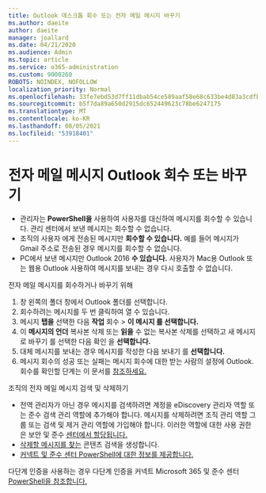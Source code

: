 ```yaml
---
title: Outlook 데스크톱 회수 또는 전자 메일 메시지 바꾸기
ms.author: daeite
author: daeite
manager: joallard
ms.date: 04/21/2020
ms.audience: Admin
ms.topic: article
ms.service: o365-administration
ms.custom: 9000260
ROBOTS: NOINDEX, NOFOLLOW
localization_priority: Normal
ms.openlocfilehash: 33fe7ebd53d7ff11dbab54ce589aaf58e68c633be4d83a3cdfb00edc7752430e
ms.sourcegitcommit: b5f7da89a650d2915dc652449623c78be6247175
ms.translationtype: MT
ms.contentlocale: ko-KR
ms.lasthandoff: 08/05/2021
ms.locfileid: "53918401"
---
```

# <a name="recall-or-replace-an-outlook-email-message"></a>전자 메일 메시지 Outlook 회수 또는 바꾸기

- 관리자는 **PowerShell을** 사용하여 사용자를 대신하여 메시지를 회수할 수 있습니다. 관리 센터에서 보낸 메시지는 회수할 수 없습니다.
- 조직의 사용자 에게 전송된 메시지만 **회수할 수 있습니다.** 예를 들어 메시지가 Gmail 주소로 전송된 경우 메시지를 회수할 수 없습니다.
- PC에서 보낸 메시지만 Outlook 2016 **수 있습니다.** 사용자가 Mac용 Outlook 또는 웹용 Outlook 사용하여 메시지를 보내는 경우 다시 호출할 수 없습니다.

전자 메일 메시지를 회수하거나 바꾸기 위해

1. 창 왼쪽의 폴더 창에서 Outlook 폴더를 선택합니다.
1. 회수하려는 메시지를 두 번 클릭하여 열 수 있습니다.
1. 메시지 **탭을** 선택한 다음 **작업** 회수  >  **이 메시지 를 선택합니다.**
1. 이 **메시지의 언더** 복사본 삭제 또는 **읽을** 수 없는 복사본 삭제를 선택하고 새 메시지로 바꾸기 를 선택한 다음 확인 을 **선택합니다.**
1. 대체 메시지를 보내는 경우 메시지를 작성한 다음 보내기 를 **선택합니다.**
1. 메시지 회수의 성공 또는 실패는 메시지 회수에 대한 받는 사람의 설정에 Outlook. 회수를 확인할 단계는 이 문서를 [참조하세요.](https://support.office.com/article/35027f88-d655-4554-b4f8-6c0729a723a0)

조직의 전자 메일 메시지 검색 및 삭제하기

- 전역 관리자가 아닌 경우 메시지를 검색하려면 계정을 eDiscovery 관리자 역할 또는 준수 검색 관리 역할에 추가해야 합니다. 메시지를 삭제하려면 조직 관리 역할 그룹 또는 검색 및 제거 관리 역할에 가입해야 합니다. 이러한 역할에 대한 사용 권한은 보안 및 준수 [센터에서 할당됩니다.](https://go.microsoft.com/fwlink/?linkid=2083731)
- [삭제할 메시지를 찾는](https://docs.microsoft.com/microsoft-365/compliance/content-search) 콘텐츠 검색을 생성합니다.
- [커넥트 및 준수 센터 PowerShell에 대한 정보를 제공합니다.](https://docs.microsoft.com/powershell/exchange/office-365-scc/connect-to-scc-powershell/connect-to-scc-powershell?view=exchange-ps)

다단계 인증을 사용하는 경우 다단계 인증을 커넥트 Microsoft 365 및 준수 센터 [PowerShell을 참조합니다.](https://docs.microsoft.com/powershell/exchange/office-365-scc/connect-to-scc-powershell/mfa-connect-to-scc-powershell?view=exchange-ps)